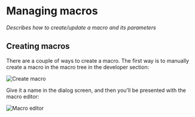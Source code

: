 # Managing macros

_Describes how to create/update a macro and its parameters_

## Creating macros

There are a couple of ways to create a macro. The first way is to manually create a macro in the macro tree in the developer section:

![Create macro](images/create-macro-tree.png)

Give it a name in the dialog screen, and then you'll be presented with the macro editor:

![Macro editor](images/macro-editor.png)
